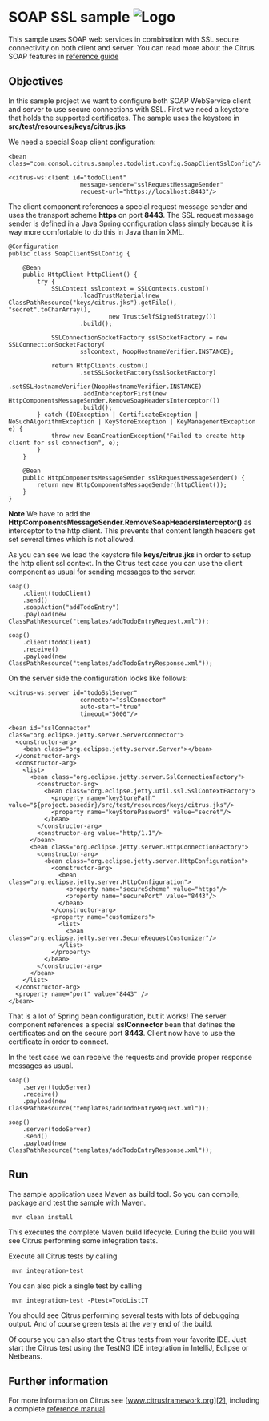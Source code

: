 SOAP SSL sample ![Logo][1]
==============

This sample uses SOAP web services in combination with SSL secure connectivity on both client and server. You can read more about the 
Citrus SOAP features in [reference guide][4]

Objectives
---------

In this sample project we want to configure both SOAP WebService client and server to use secure connections with SSL. First we need a 
keystore that holds the supported certificates. The sample uses the keystore in **src/test/resources/keys/citrus.jks**

We need a special Soap client configuration:

    <bean class="com.consol.citrus.samples.todolist.config.SoapClientSslConfig"/>

    <citrus-ws:client id="todoClient"
                        message-sender="sslRequestMessageSender"
                        request-url="https://localhost:8443"/>
    
The client component references a special request message sender and uses the transport scheme **https** on port **8443**. The SSL request message sender is defined in a
Java Spring configuration class simply because it is way more comfortable to do this in Java than in XML.
    
    @Configuration
    public class SoapClientSslConfig {
    
        @Bean
        public HttpClient httpClient() {
            try {
                SSLContext sslcontext = SSLContexts.custom()
                        .loadTrustMaterial(new ClassPathResource("keys/citrus.jks").getFile(), "secret".toCharArray(),
                                new TrustSelfSignedStrategy())
                        .build();
    
                SSLConnectionSocketFactory sslSocketFactory = new SSLConnectionSocketFactory(
                        sslcontext, NoopHostnameVerifier.INSTANCE);
    
                return HttpClients.custom()
                        .setSSLSocketFactory(sslSocketFactory)
                        .setSSLHostnameVerifier(NoopHostnameVerifier.INSTANCE)
                        .addInterceptorFirst(new HttpComponentsMessageSender.RemoveSoapHeadersInterceptor())
                        .build();
            } catch (IOException | CertificateException | NoSuchAlgorithmException | KeyStoreException | KeyManagementException e) {
                throw new BeanCreationException("Failed to create http client for ssl connection", e);
            }
        }
    
        @Bean
        public HttpComponentsMessageSender sslRequestMessageSender() {
            return new HttpComponentsMessageSender(httpClient());
        }
    }
        
**Note**
We have to add the **HttpComponentsMessageSender.RemoveSoapHeadersInterceptor()** as interceptor to the http client. This prevents that content length headers get set several times which
is not allowed.

As you can see we load the keystore file **keys/citrus.jks** in order to setup the http client ssl context. In the Citrus test case you can use the client component as usual for 
sending messages to the server.

    soap()
        .client(todoClient)
        .send()
        .soapAction("addTodoEntry")
        .payload(new ClassPathResource("templates/addTodoEntryRequest.xml"));

    soap()
        .client(todoClient)
        .receive()
        .payload(new ClassPathResource("templates/addTodoEntryResponse.xml"));    
        
On the server side the configuration looks like follows:
        
    <citrus-ws:server id="todoSslServer"
                        connector="sslConnector"
                        auto-start="true"
                        timeout="5000"/>

    <bean id="sslConnector" class="org.eclipse.jetty.server.ServerConnector">
      <constructor-arg>
        <bean class="org.eclipse.jetty.server.Server"></bean>
      </constructor-arg>
      <constructor-arg>
        <list>
          <bean class="org.eclipse.jetty.server.SslConnectionFactory">
            <constructor-arg>
              <bean class="org.eclipse.jetty.util.ssl.SslContextFactory">
                <property name="keyStorePath" value="${project.basedir}/src/test/resources/keys/citrus.jks"/>
                <property name="keyStorePassword" value="secret"/>
              </bean>
            </constructor-arg>
            <constructor-arg value="http/1.1"/>
          </bean>
          <bean class="org.eclipse.jetty.server.HttpConnectionFactory">
            <constructor-arg>
              <bean class="org.eclipse.jetty.server.HttpConfiguration">
                <constructor-arg>
                  <bean class="org.eclipse.jetty.server.HttpConfiguration">
                    <property name="secureScheme" value="https"/>
                    <property name="securePort" value="8443"/>
                  </bean>
                </constructor-arg>
                <property name="customizers">
                  <list>
                    <bean class="org.eclipse.jetty.server.SecureRequestCustomizer"/>
                  </list>
                </property>
              </bean>
            </constructor-arg>
          </bean>
        </list>
      </constructor-arg>
      <property name="port" value="8443" />
    </bean>        
        
That is a lot of Spring bean configuration, but it works! The server component references a special **sslConnector** bean
that defines the certificates and on the secure port **8443**. Client now have to use the certificate in order to connect.
       
In the test case we can receive the requests and provide proper response messages as usual.

    soap()
        .server(todoServer)
        .receive()
        .payload(new ClassPathResource("templates/addTodoEntryRequest.xml"));

    soap()
        .server(todoServer)
        .send()
        .payload(new ClassPathResource("templates/addTodoEntryResponse.xml"));
       
Run
---------

The sample application uses Maven as build tool. So you can compile, package and test the
sample with Maven.
 
     mvn clean install
    
This executes the complete Maven build lifecycle. During the build you will see Citrus performing some integration tests.

Execute all Citrus tests by calling

     mvn integration-test

You can also pick a single test by calling

     mvn integration-test -Ptest=TodoListIT

You should see Citrus performing several tests with lots of debugging output. 
And of course green tests at the very end of the build.

Of course you can also start the Citrus tests from your favorite IDE.
Just start the Citrus test using the TestNG IDE integration in IntelliJ, Eclipse or Netbeans.

Further information
---------

For more information on Citrus see [www.citrusframework.org][2], including
a complete [reference manual][3].

 [1]: http://www.citrusframework.org/img/brand-logo.png "Citrus"
 [2]: http://www.citrusframework.org
 [3]: http://www.citrusframework.org/reference/html/
 [4]: http://www.citrusframework.org/reference/html/soap.html